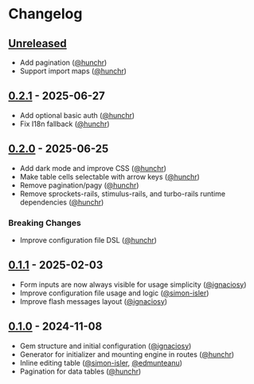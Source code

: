 # Changelog

## [Unreleased](https://github.com/renuo/hotsheet/compare/v0.2.1..HEAD)

- Add pagination ([@hunchr])
- Support import maps ([@hunchr])

## [0.2.1](https://github.com/renuo/hotsheet/releases/tag/v0.2.1) - 2025-06-27

- Add optional basic auth ([@hunchr])
- Fix I18n fallback ([@hunchr])

## [0.2.0](https://github.com/renuo/hotsheet/releases/tag/v0.2.0) - 2025-06-25

- Add dark mode and improve CSS ([@hunchr])
- Make table cells selectable with arrow keys ([@hunchr])
- Remove pagination/pagy ([@hunchr])
- Remove sprockets-rails, stimulus-rails, and turbo-rails runtime dependencies ([@hunchr])

### Breaking Changes

- Improve configuration file DSL ([@hunchr])

## [0.1.1](https://github.com/renuo/hotsheet/releases/tag/v0.1.1) - 2025-02-03

- Form inputs are now always visible for usage simplicity ([@ignaciosy])
- Improve configuration file usage and logic ([@simon-isler])
- Improve flash messages layout ([@ignaciosy])

## [0.1.0](https://github.com/renuo/hotsheet/releases/tag/v0.1.0) - 2024-11-08

- Gem structure and initial configuration ([@ignaciosy])
- Generator for initializer and mounting engine in routes ([@hunchr])
- Inline editing table ([@simon-isler], [@edmunteanu])
- Pagination for data tables ([@hunchr])

[@edmunteanu]: https://github.com/edmunteanu
[@hunchr]: https://github.com/hunchr
[@ignaciosy]: https://github.com/ignaciosy
[@simon-isler]: https://github.com/simon-isler
